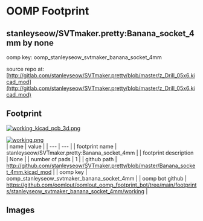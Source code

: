 # OOMP Footprint  
## stanleyseow/SVTmaker.pretty:Banana_socket_4mm  by none  
  
oomp key: oomp_stanleyseow_svtmaker_banana_socket_4mm  
  
source repo at: [http://gitlab.com/stanleyseow/SVTmaker.pretty/blob/master/z_Drill_05x6.kicad_mod](http://gitlab.com/stanleyseow/SVTmaker.pretty/blob/master/z_Drill_05x6.kicad_mod)  
## Footprint  
  
[![working_kicad_pcb_3d.png](working_kicad_pcb_3d_600.png)](working_kicad_pcb_3d.png)  
  
[![working.png](working_600.png)](working.png)  
| name | value | 
| --- | --- | 
| footprint name | stanleyseow/SVTmaker.pretty:Banana_socket_4mm | 
| footprint description | None | 
| number of pads | 1 | 
| github path | http://github.com/stanleyseow/SVTmaker.pretty/blob/master/Banana_socket_4mm.kicad_mod | 
| oomp key | oomp_stanleyseow_svtmaker_banana_socket_4mm | 
| oomp bot github | https://github.com/oomlout/oomlout_oomp_footprint_bot/tree/main/footprints/stanleyseow_svtmaker_banana_socket_4mm/working | 
## Images  
